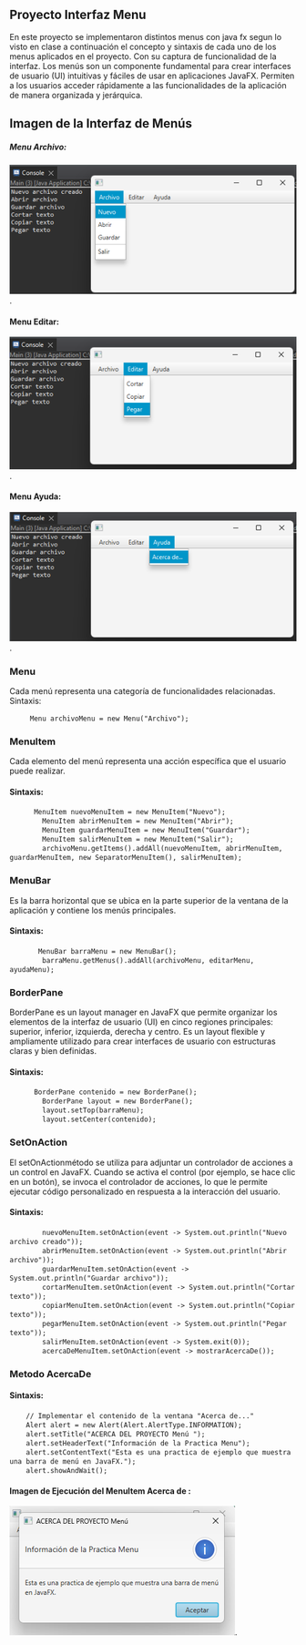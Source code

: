 ## Proyecto Interfaz Menu
En este proyecto se implementaron distintos menus con java fx segun lo visto en clase a continuación el concepto y sintaxis de cada uno de los menus aplicados en el proyecto. Con su captura de funcionalidad de la interfaz.
Los menús son un componente fundamental para crear interfaces de usuario (UI) intuitivas y fáciles de usar en aplicaciones JavaFX. Permiten a los usuarios acceder rápidamente a las funcionalidades de la aplicación de manera organizada y jerárquica.
## Imagen de la Interfaz de Menús
##### Menu Archivo:
![Captura de Pantalla de la Aplicación](archivo.png).
#### Menu Editar:
![Captura de Pantalla de la Aplicación](Editar.png).
#### Menu Ayuda:
![Captura de Pantalla de la Aplicación](Ayuda.png).
### Menu
Cada menú representa una categoría de funcionalidades relacionadas.
Sintaxis:   

         Menu archivoMenu = new Menu("Archivo");     
             
### MenuItem
Cada elemento del menú representa una acción específica que el usuario puede realizar.
#### Sintaxis:

          MenuItem nuevoMenuItem = new MenuItem("Nuevo");
	        MenuItem abrirMenuItem = new MenuItem("Abrir");
	        MenuItem guardarMenuItem = new MenuItem("Guardar");
	        MenuItem salirMenuItem = new MenuItem("Salir");
	        archivoMenu.getItems().addAll(nuevoMenuItem, abrirMenuItem, guardarMenuItem, new SeparatorMenuItem(), salirMenuItem);       
### MenuBar
Es la barra horizontal que se ubica en la parte superior de la ventana de la aplicación y contiene los menús principales.
#### Sintaxis:  

           MenuBar barraMenu = new MenuBar();
	        barraMenu.getMenus().addAll(archivoMenu, editarMenu, ayudaMenu);
### BorderPane
 BorderPane es un layout manager en JavaFX que permite organizar los elementos de la interfaz de usuario (UI) en cinco regiones principales: superior, inferior, izquierda, derecha y centro. Es un layout flexible y ampliamente utilizado para crear interfaces de usuario con estructuras claras y bien definidas.
 #### Sintaxis: 

          BorderPane contenido = new BorderPane();
	        BorderPane layout = new BorderPane();
	        layout.setTop(barraMenu);
	        layout.setCenter(contenido);
### SetOnAction

El setOnActionmétodo se utiliza para adjuntar un controlador de acciones a un control en JavaFX. Cuando se activa el control (por ejemplo, se hace clic en un botón), se invoca el controlador de acciones, lo que le permite ejecutar código personalizado en respuesta a la interacción del usuario.
#### Sintaxis:

	        nuevoMenuItem.setOnAction(event -> System.out.println("Nuevo archivo creado"));
	        abrirMenuItem.setOnAction(event -> System.out.println("Abrir archivo"));
	        guardarMenuItem.setOnAction(event -> System.out.println("Guardar archivo"));
	        cortarMenuItem.setOnAction(event -> System.out.println("Cortar texto"));
	        copiarMenuItem.setOnAction(event -> System.out.println("Copiar texto"));
	        pegarMenuItem.setOnAction(event -> System.out.println("Pegar texto"));
	        salirMenuItem.setOnAction(event -> System.exit(0));
	        acercaDeMenuItem.setOnAction(event -> mostrarAcercaDe());
### Metodo AcercaDe
#### Sintaxis:

        // Implementar el contenido de la ventana "Acerca de..."
        Alert alert = new Alert(Alert.AlertType.INFORMATION);
        alert.setTitle("ACERCA DEL PROYECTO Menú ");
        alert.setHeaderText("Información de la Practica Menu");
        alert.setContentText("Esta es una practica de ejemplo que muestra una barra de menú en JavaFX.");
        alert.showAndWait();
#### Imagen de Ejecución del MenuItem Acerca de :
![Captura de Pantalla de la Aplicación](Mensaje.png).
        



